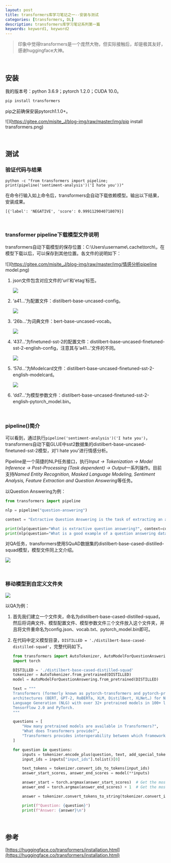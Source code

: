 ```yaml
---
layout: post
title: transformers库学习笔记之一--安装与测试
categories: [transformers, DL]
description: transformers库学习笔记系列第一篇
keywords: keyword1, keyword2
---
```





> 印象中觉得transformers是一个庞然大物，但实际接触后，却是极其友好，感谢huggingface大神。

​	



## 安装

我的版本号：python 3.6.9；pytorch 1.2.0；CUDA 10.0。

```python
pip install transformers
```

pip之前确保安装pytorch1.1.0+。

![](https://gitee.com/misite_J/blog-img/raw/master/img/pip install transformers.png)

​	

## 测试

### 验证代码与结果

`python -c "from transformers import pipeline; print(pipeline('sentiment-analysis')('I hate you'))"`

在命令行输入如上命令后，transformers会自动下载依赖模型。输出以下结果，安装成果。

`[{'label': 'NEGATIVE', 'score': 0.9991129040718079}]`

​	

### transformer pipeline下载模型文件说明

transformers自动下载模型的保存位置：C:\Users\username\\.cache\torch\，在模型下载以后，可以保存到其他位置。各文件的说明如下：

![](https://gitee.com/misite_J/blog-img/raw/master/img/情感分析pipeline model.png)

1. json文件包含对应文件的‘url’和‘etag’标签。

   ![](https://gitee.com/misite_J/blog-img/raw/master/img/json示例.png)

2. ‘a41...’为配置文件：distilbert-base-uncased-config。

   ![](https://gitee.com/misite_J/blog-img/raw/master/img/example1.png)

3. ‘26b...’为词典文件：bert-base-uncased-vocab。

   ![](https://gitee.com/misite_J/blog-img/raw/master/img/example2.png)

4. ‘437...’为finetuned-sst-2的配置文件：distilbert-base-uncased-finetuned-sst-2-english-config，注意其与‘a41...’文件的不同。

   ![](https://gitee.com/misite_J/blog-img/raw/master/img/example3.png)

5. ‘57d...’为Modelcard文件：distilbert-base-uncased-finetuned-sst-2-english-modelcard。

   ![](https://gitee.com/misite_J/blog-img/raw/master/img/example4.png)

6. ‘dd7...’为模型参数文件：distilbert-base-uncased-finetuned-sst-2-english-pytorch_model.bin。



​	

### pipeline()简介

可以看到，通过执行`pipeline('sentiment-analysis')('I hate you')`，transformers自动下载GLUE中sst2数据集的distilbert-base-uncased-finetuned-sst-2模型，对'I hate you'进行情感分析。

Pipeline是一个简捷的NLP任务接口，执行*Input -> Tokenization -> Model Inference -> Post-Processing (Task dependent) -> Output*一系列操作。目前支持*Named Entity Recognition, Masked Language Modeling, Sentiment Analysis, Feature Extraction and Question Answering*等任务。

以Question Answering为例：

```python
from transformers import pipeline

nlp = pipeline("question-answering")

context = "Extractive Question Answering is the task of extracting an answer from a text given a question. An example of a question answering dataset is the SQuAD dataset, which is entirely based on that task. If you would like to fine-tune a model on a SQuAD task, you may leverage the `run_squad.py`."

print(nlp(question="What is extractive question answering?", context=context))
print(nlp(question="What is a good example of a question answering dataset?", context=context))
```

对QA任务，transformers使用SQuAD数据集的distilbert-base-cased-distilled-squad模型，模型文件同上文介绍。

![](https://gitee.com/misite_J/blog-img/raw/master/img/example5.png)

​	

### 移动模型到自定义文件夹

![](https://gitee.com/misite_J/blog-img/raw/master/img/移动模型到自定义文件夹.png)

以QA为例：

1. 首先我们建立一个文件夹，命名为distilbert-base-cased-distilled-squad，然后将词典文件、模型配置文件、模型参数文件三个文件放入这个文件夹，并且将文件重命名为config.json、vocab.txt、pytorch_model.bin即可。

2. 在代码中定义模型目录，`DISTILLED = './distilbert-base-cased-distilled-squad'`，完整代码如下。

   ```python
   from transformers import AutoTokenizer, AutoModelForQuestionAnswering
   import torch
   
   DISTILLED = './distilbert-base-cased-distilled-squad'
   tokenizer = AutoTokenizer.from_pretrained(DISTILLED)
   model = AutoModelForQuestionAnswering.from_pretrained(DISTILLED)
   
   text = """
   Transformers (formerly known as pytorch-transformers and pytorch-pretrained-bert) provides general-purpose
   architectures (BERT, GPT-2, RoBERTa, XLM, DistilBert, XLNet…) for Natural Language Understanding (NLU) and Natural
   Language Generation (NLG) with over 32+ pretrained models in 100+ languages and deep interoperability between
   TensorFlow 2.0 and PyTorch.
   """
   
   questions = [
       "How many pretrained models are available in Transformers?",
       "What does Transformers provide?",
       "Transformers provides interoperability between which frameworks?",
   ]
   
   for question in questions:
       inputs = tokenizer.encode_plus(question, text, add_special_tokens=True, return_tensors="pt")
       input_ids = inputs["input_ids"].tolist()[0]
   
       text_tokens = tokenizer.convert_ids_to_tokens(input_ids)
       answer_start_scores, answer_end_scores = model(**inputs)
   
       answer_start = torch.argmax(answer_start_scores)  # Get the most likely beginning of answer with the argmax of the score
       answer_end = torch.argmax(answer_end_scores) + 1  # Get the most likely end of answer with the argmax of the score
   
       answer = tokenizer.convert_tokens_to_string(tokenizer.convert_ids_to_tokens(input_ids[answer_start:answer_end]))
   
       print(f"Question: {question}")
       print(f"Answer: {answer}\n")
   ```

   

​	

## 参考

[https://huggingface.co/transformers/installation.html](https://huggingface.co/transformers/installation.html)